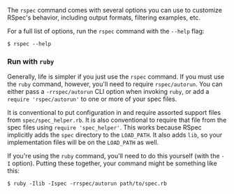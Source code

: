 The `rspec` command comes with several options you can use to customize RSpec's
behavior, including output formats, filtering examples, etc.

For a full list of options, run the `rspec` command with the `--help` flag:

    $ rspec --help

### Run with `ruby`

Generally, life is simpler if you just use the `rspec` command. If you must use the `ruby`
command, however, you'll need to require `rspec/autorun`. You can
either pass a `-rrspec/autorun` CLI option when invoking `ruby`, or add
a `require 'rspec/autorun'` to one or more of your spec files.

It is conventional to put configuration in and require assorted support files
from `spec/spec_helper.rb`. It is also conventional to require that file from
the spec files using `require 'spec_helper'`. This works because RSpec
implicitly adds the `spec` directory to the `LOAD_PATH`. It also adds `lib`, so
your implementation files will be on the `LOAD_PATH` as well.

If you're using the `ruby` command, you'll need to do this yourself
(with the `-I` option).  Putting these together, your command might be
something like this:

    $ ruby -Ilib -Ispec -rrspec/autorun path/to/spec.rb
